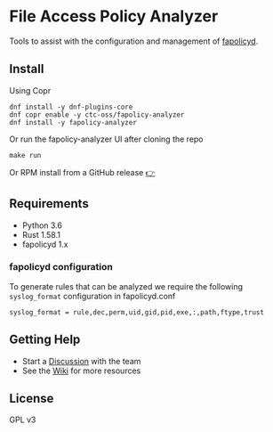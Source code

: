 File Access Policy Analyzer
===

Tools to assist with the configuration and management of [fapolicyd](https://github.com/linux-application-whitelisting/fapolicyd).

## Install

Using Copr

```text
dnf install -y dnf-plugins-core
dnf copr enable -y ctc-oss/fapolicy-analyzer
dnf install -y fapolicy-analyzer
```

Or run the fapolicy-analyzer UI after cloning the repo

```{shell}
make run
```

Or RPM install from a GitHub release [:point_right:](https://github.com/ctc-oss/fapolicy-analyzer/releases/latest)

## Requirements

- Python 3.6
- Rust 1.58.1
- fapolicyd 1.x

### fapolicyd configuration

To generate rules that can be analyzed we require the following `syslog_format` configuration in fapolicyd.conf
```
syslog_format = rule,dec,perm,uid,gid,pid,exe,:,path,ftype,trust
```

## Getting Help

- Start a [Discussion](https://github.com/ctc-oss/fapolicy-analyzer/discussions) with the team
- See the [Wiki](https://github.com/ctc-oss/fapolicy-analyzer/wiki) for more resources

## License

GPL v3
